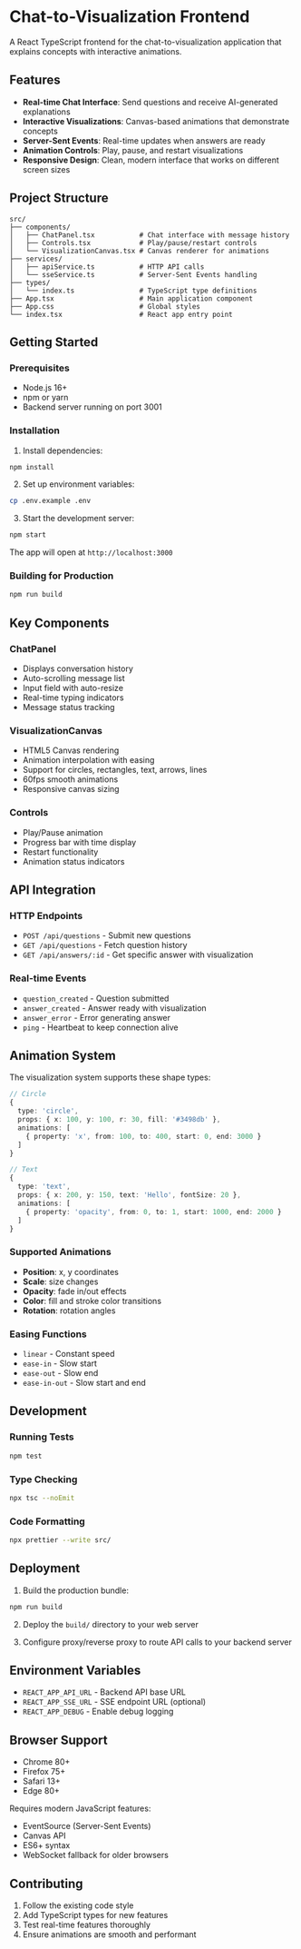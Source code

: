 # Chat-to-Visualization Frontend

A React TypeScript frontend for the chat-to-visualization application that explains concepts with interactive animations.

## Features

- **Real-time Chat Interface**: Send questions and receive AI-generated explanations
- **Interactive Visualizations**: Canvas-based animations that demonstrate concepts
- **Server-Sent Events**: Real-time updates when answers are ready
- **Animation Controls**: Play, pause, and restart visualizations
- **Responsive Design**: Clean, modern interface that works on different screen sizes

## Project Structure

```
src/
├── components/
│   ├── ChatPanel.tsx           # Chat interface with message history
│   ├── Controls.tsx            # Play/pause/restart controls
│   └── VisualizationCanvas.tsx # Canvas renderer for animations
├── services/
│   ├── apiService.ts           # HTTP API calls
│   └── sseService.ts           # Server-Sent Events handling
├── types/
│   └── index.ts                # TypeScript type definitions
├── App.tsx                     # Main application component
├── App.css                     # Global styles
└── index.tsx                   # React app entry point
```

## Getting Started

### Prerequisites
- Node.js 16+ 
- npm or yarn
- Backend server running on port 3001

### Installation

1. Install dependencies:
```bash
npm install
```

2. Set up environment variables:
```bash
cp .env.example .env
```

3. Start the development server:
```bash
npm start
```

The app will open at `http://localhost:3000`

### Building for Production

```bash
npm run build
```

## Key Components

### ChatPanel
- Displays conversation history
- Auto-scrolling message list
- Input field with auto-resize
- Real-time typing indicators
- Message status tracking

### VisualizationCanvas
- HTML5 Canvas rendering
- Animation interpolation with easing
- Support for circles, rectangles, text, arrows, lines
- 60fps smooth animations
- Responsive canvas sizing

### Controls
- Play/Pause animation
- Progress bar with time display
- Restart functionality
- Animation status indicators

## API Integration

### HTTP Endpoints
- `POST /api/questions` - Submit new questions
- `GET /api/questions` - Fetch question history
- `GET /api/answers/:id` - Get specific answer with visualization

### Real-time Events
- `question_created` - Question submitted
- `answer_created` - Answer ready with visualization
- `answer_error` - Error generating answer
- `ping` - Heartbeat to keep connection alive

## Animation System

The visualization system supports these shape types:

```typescript
// Circle
{
  type: 'circle',
  props: { x: 100, y: 100, r: 30, fill: '#3498db' },
  animations: [
    { property: 'x', from: 100, to: 400, start: 0, end: 3000 }
  ]
}

// Text
{
  type: 'text',
  props: { x: 200, y: 150, text: 'Hello', fontSize: 20 },
  animations: [
    { property: 'opacity', from: 0, to: 1, start: 1000, end: 2000 }
  ]
}
```

### Supported Animations
- **Position**: x, y coordinates
- **Scale**: size changes
- **Opacity**: fade in/out effects
- **Color**: fill and stroke color transitions
- **Rotation**: rotation angles

### Easing Functions
- `linear` - Constant speed
- `ease-in` - Slow start
- `ease-out` - Slow end
- `ease-in-out` - Slow start and end

## Development

### Running Tests
```bash
npm test
```

### Type Checking
```bash
npx tsc --noEmit
```

### Code Formatting
```bash
npx prettier --write src/
```

## Deployment

1. Build the production bundle:
```bash
npm run build
```

2. Deploy the `build/` directory to your web server

3. Configure proxy/reverse proxy to route API calls to your backend server

## Environment Variables

- `REACT_APP_API_URL` - Backend API base URL
- `REACT_APP_SSE_URL` - SSE endpoint URL (optional)
- `REACT_APP_DEBUG` - Enable debug logging

## Browser Support

- Chrome 80+
- Firefox 75+
- Safari 13+
- Edge 80+

Requires modern JavaScript features:
- EventSource (Server-Sent Events)
- Canvas API
- ES6+ syntax
- WebSocket fallback for older browsers

## Contributing

1. Follow the existing code style
2. Add TypeScript types for new features
3. Test real-time features thoroughly
4. Ensure animations are smooth and performant